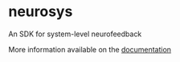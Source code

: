 # neurosys
An SDK for system-level neurofeedback

More information available on the [documentation](https://github.com/neuralinterfaces/neurosys)